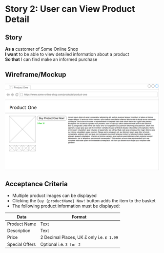 # Story 2: User can View Product Detail

## Story
**As a** customer of Some Online Shop  
**I want** to be able to view detailed information about a product  
**So that** I can find make an informed purchase

## Wireframe/Mockup
![story one wireframe](./images/story-2.png)

## Acceptance Criteria
* Multiple product images can be displayed
* Clicking the `Buy {productName} Now!` button adds the item to the basket
* The following product information must be displayed:

| Data           | Format                                    |
| -------------- | ----------------------------------------- |
| Product Name   | Text                                      |
| Description    | Text                                      |
| Price          | 2 Decimal Places, UK £ only i.e. `£ 1.99` |
| Special Offers | Optional i.e. `3 for 2`                   |